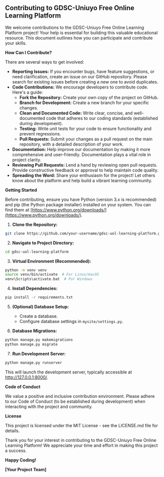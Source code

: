 ## Contributing to GDSC-Uniuyo Free Online Learning Platform

We welcome contributions to the GDSC-Uniuyo Free Online Learning Platform project! Your help is essential for building this valuable educational resource. This document outlines how you can participate and contribute your skills.

**How Can I Contribute?**

There are several ways to get involved:

* **Reporting Issues:** If you encounter bugs, have feature suggestions, or need clarification, create an issue on our GitHub repository. Please search for existing issues before creating a new one to avoid duplicates.
* **Code Contributions:** We encourage developers to contribute code. Here's a guide:
    * **Fork the Repository:** Create your own copy of the project on GitHub.
    * **Branch for Development:** Create a new branch for your specific changes.
    * **Clean and Documented Code:** Write clear, concise, and well-documented code that adheres to our coding standards (established during development).
    * **Testing:** Write unit tests for your code to ensure functionality and prevent regressions.
    * **Pull Requests:** Submit your changes as a pull request on the main repository, with a detailed description of your work.
* **Documentation:** Help improve our documentation by making it more comprehensive and user-friendly. Documentation plays a vital role in project clarity.
* **Reviewing Pull Requests:** Lend a hand by reviewing open pull requests. Provide constructive feedback or approval to help maintain code quality.
* **Spreading the Word:** Share your enthusiasm for the project! Let others know about the platform and help build a vibrant learning community.

**Getting Started**

Before contributing, ensure you have Python (version 3.x is recommended) and pip (the Python package installer) installed on your system. You can find them at [https://www.python.org/downloads/](https://www.python.org/downloads/).

1. **Clone the Repository:**

```bash
git clone https://github.com/your-username/gdsc-uol-learning-platform.git
```

2. **Navigate to Project Directory:**

```bash
cd gdsc-uol-learning-platform
```

3. **Virtual Environment (Recommended):**

```bash
python -m venv venv
source venv/bin/activate  # For Linux/macOS
venv\Scripts\activate.bat  # For Windows
```

4. **Install Dependencies:**

```bash
pip install -r requirements.txt
```

5. **(Optional) Database Setup:**
    * Create a database.
    * Configure database settings in `mysite/settings.py`.

6. **Database Migrations:**

```bash
python manage.py makemigrations
python manage.py migrate
```

7. **Run Development Server:**

```bash
python manage.py runserver
```

This will launch the development server, typically accessible at http://127.0.0.1:8000/.

**Code of Conduct**

We value a positive and inclusive contribution environment. Please adhere to our Code of Conduct (to be established during development) when interacting with the project and community.

**License**

This project is licensed under the MIT License - see the LICENSE.md file for details.

Thank you for your interest in contributing to the GDSC-Uniuyo Free Online Learning Platform! We appreciate your time and effort in making this project a success.

**Happy Coding!**

**[Your Project Team]**
